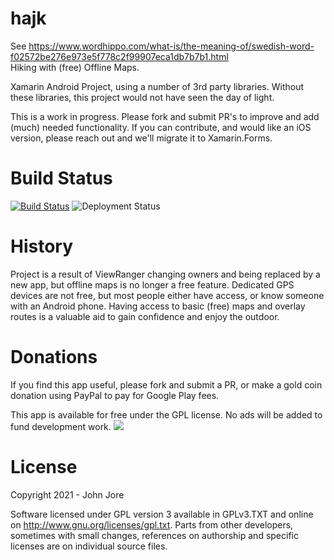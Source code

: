 # hajk 
See https://www.wordhippo.com/what-is/the-meaning-of/swedish-word-f02572be276e973e5f778c2f99907eca1db7b7b1.html</br>
Hiking with (free) Offline Maps. <br>

Xamarin Android Project, using a number of 3rd party libraries. Without these libraries, this project would not have seen the day of light.

This is a work in progress. Please fork and submit PR's to improve and add (much) needed functionality. If you can contribute, and would like an iOS version,
please reach out and we'll migrate it to Xamarin.Forms.


# Build Status
[![Build Status](https://dev.azure.com/johnjore/hajk/_apis/build/status/johnjore.hajk?branchName=master)](https://dev.azure.com/johnjore/hajk/_build/latest?definitionId=3&branchName=master)
![Deployment Status](https://johnjore.vsrm.visualstudio.com/_apis/public/Release/badge/f717d501-17e3-4cc9-92b2-ab152d1e57ec/1/1)


# History
Project is a result of ViewRanger changing owners and being replaced by a new app, but offline maps is no longer a free feature.
Dedicated GPS devices are not free, but most people either have access, or know someone with an Android phone. Having access to basic (free) maps and overlay routes
is a valuable aid to gain confidence and enjoy the outdoor.

# Donations
If you find this app useful, please fork and submit a PR, or make a gold coin donation using PayPal to pay for Google Play fees.

This app is available for free under the GPL license. No ads will be added to fund  development work.
[![](https://www.paypalobjects.com/en_US/i/btn/btn_donateCC_LG.gif)](https://www.paypal.com/cgi-bin/webscr?cmd=_s-xclick&hosted_button_id=S9U46YUSAH766)

# License
Copyright 2021 - John Jore

Software licensed under GPL version 3 available in GPLv3.TXT and online on http://www.gnu.org/licenses/gpl.txt.
Parts from other developers, sometimes with small changes, references on authorship and specific licenses are on individual source files.
